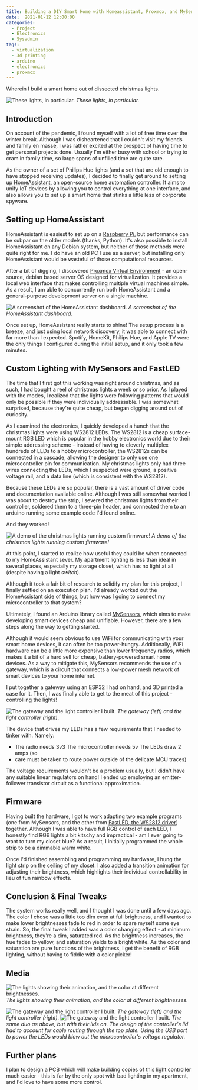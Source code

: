 ```yaml
---
title: Building a DIY Smart Home with Homeassistant, Proxmox, and MySensors
date:  2021-01-12 12:00:00
categories:
  - Project
  - Electronics
  - Sysadmin
tags:
  - virtualization
  - 3d printing
  - arduino
  - electronics
  - proxmox
---
```


Wherein I build a smart home out of dissected christmas lights.

![These lights, in particular.](/assets/home_automation/light_prototype.gif)
_These lights, in particular._

## Introduction
On account of the pandemic, I found myself with a lot of free
time over the winter break. Although I was disheartened that I couldn't visit
my friends and family en masse, I was rather excited at the prospect of having
time to get personal projects done. Usually I'm either busy with school or
trying to cram in family time, so large spans of unfilled time are quite rare.


As the owner of a set of Philips Hue lights (and a set that are old enough to
have stopped receiving updates), I decided to finally get around to setting up
[HomeAssistant](https://home-assistant.io), an open-source home automation
controller. It aims to unify IoT devices by allowing you to control everything
at one interface, and also allows you to set up a smart home that stinks a
little less of corporate spyware.


## Setting up HomeAssistant


HomeAssistant is easiest to set up on a [Raspberry
Pi](https://www.raspberrypi.org/), but performance can be subpar on the older
models (thanks, Python). It's also possible to install HomeAssistant on any
Debian system, but neither of those methods were quite right for me. I do have
an old PC I use as a server, but installing only HomeAssistant would be
wasteful of those computational resources.


After a bit of digging, I discovered [Proxmox Virtual
Environment](https://www.proxmox.com/en/proxmox-ve) - an open-source, debian
based server OS designed for virtualization. It provides a local web interface
that makes controlling multiple virtual machines simple. As a result, I am able
to concurrently run both HomeAssistant and a general-purpose development server
on a single machine.

![A screenshot of the HomeAssistant dashboard.](/assets/home_automation/hass.png)
_A screenshot of the HomeAssistant dashboard._


Once set up, HomeAssistant really starts to shine! The setup process is a
breeze, and just using local network discovery, it was able to connect with far
more than I expected. Spotify, HomeKit, Philips Hue, and Apple TV were the only
things I configured during the initial setup, and it only took a few minutes.


## Custom Lighting with MySensors and FastLED


The time that I first got this working was right around christmas, and as such,
I had bought a reel of christmas lights a week or so prior. As I played with
the modes, I realized that the lights were following patterns that would only
be possible if they were individually addressable. I was somewhat surprised,
because they're quite cheap, but began digging around out of curiosity.


As I examined the electronics, I quickly developed a hunch that the christmas
lights were using WS2812 LEDs. The WS2812 is a cheap surface-mount RGB LED
which is popular in the hobby electronics world due to their simple addressing
scheme - instead of having to cleverly multiplex hundreds of LEDs to a hobby
microcontroller, the WS2812s can be connected in a cascade, allowing the
designer to only use one microcontroller pin for communication. My christmas
lights only had three wires connecting the LEDs, which I suspected were ground,
a positive voltage rail, and a data line (which is consistent with the WS2812).


Because these LEDs are so popular, there is a vast amount of driver code and
documentation available online. Although I was still somewhat worried I was
about to destroy the strip, I severed the christmas lights from their
controller, soldered them to a three-pin header, and connected them to an
arduino running some example code I'd found online.


And they worked!

![A demo of the christmas lights running custom firmware!](/assets/home_automation/light_prototype.gif)
_A demo of the christmas lights running custom firmware!_


At this point, I started to realize how useful they could be when connected to
my HomeAssistant sever. My apartment lighting is less than ideal in several
places, especially my storage closet, which has no light at all (despite having
a light *switch*).


Although it took a fair bit of research to solidify my plan for this project, I
finally settled on an execution plan. I'd already worked out the HomeAssistant
side of things, but how was I going to connect my microcontroller to that
system?


Ultimately, I found an Arduino library called
[MySensors](https://www.mysensors.org/), which aims to make developing smart
devices cheap and unifiable. However, there are a few steps along the way to
getting started.


Although it would seem obvious to use WiFi for communicating with your
smart home devices, it can often be too power-hungry. Additionally, WiFi
hardware can be a little more expensive than lower frequency radios, which
makes it a bit of a hard sell for cheap, battery-powered smart home devices. As
a way to mitigate this, MySensors recommends the use of a gateway, which is a
circuit that connects a low-power mesh network of smart devices to your home
internet.


I put together a gateway using an ESP32 I had on hand, and 3D printed a case
for it. Then, I was finally able to get to the meat of this project -
controlling the lights!

![The gateway and the light controller I built.](/assets/home_automation/lids_off.jpg)
_The gateway (left) and the light controller (right)._

The device that drives my LEDs has a few requirements that I needed to tinker
with. Namely:
- The radio needs 3v3 The microcontroller needs 5v The LEDs draw 2 amps (so
- care must be taken to route power outside of the delicate MCU traces)


The voltage requirements wouldn't be a problem usually, but I didn't have any
suitable linear regulators on hand! I ended up employing an emitter-follower
transistor circuit as a functional approximation.


## Firmware


Having built the hardware, I got to work adapting two example programs (one
from MySensors, and the other from [FastLED, the WS2812
driver](http://fastled.io/)) together. Although I was able to have full RGB
control of each LED, I honestly find RGB lights a bit kitschy and impractical -
am I ever going to want to turn my closet blue? As a result, I initially
programmed the whole strip to be a dimmable warm white.


Once I'd finished assembling and programming my hardware, I hung the light
strip on the ceiling of my closet. I also added a transition animation for
adjusting their brightness, which highlights their individual controllability
in lieu of fun rainbow effects.




## Conclusion & Final Tweaks

The system works really well, and I thought I was done until a few days ago.
The color I chose was a little too dim even at full brightness, and I wanted to
make lower brightnesses fade to red in order to spare myself some eye strain.
So, the final tweak I added was a color changing effect - at minimum
brightness, they're a dim, saturated red. As the brightness increases, the hue
fades to yellow, and saturation yields to a bright white. As the color and
saturation are pure functions of the brightness, l get the benefit of RGB
lighting, without having to fiddle with a color picker!

## Media

![The lights showing their animation, and the color at different brightnesses.](/assets/home_automation/closet_lights.gif)
_The lights showing their animation, and the color at different brightnesses._

![The gateway and the light controller I built.](/assets/home_automation/lids_off.jpg)
_The gateway (left) and the light controller (right)._
![The gateway and the light controller I built.](/assets/home_automation/lids_off.jpg)
_The same duo as above, but with their lids on. The design of the controller's
lid had to account for cable routing through the top plate. Using the USB port
to power the LEDs would blow out the microcontroller's voltage regulator._

## Further plans

I plan to design a PCB which will make building copies of this light controller
much easier - this is far by the only spot with bad lighting in my apartment,
and I'd love to have some more control.
